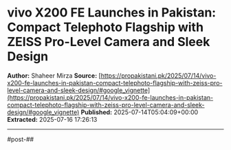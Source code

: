 # vivo X200 FE Launches in Pakistan: Compact Telephoto Flagship with ZEISS Pro-Level Camera and Sleek Design

**Author:** Shaheer Mirza
**Source:** [https://propakistani.pk/2025/07/14/vivo-x200-fe-launches-in-pakistan-compact-telephoto-flagship-with-zeiss-pro-level-camera-and-sleek-design/#google_vignette](https://propakistani.pk/2025/07/14/vivo-x200-fe-launches-in-pakistan-compact-telephoto-flagship-with-zeiss-pro-level-camera-and-sleek-design/#google_vignette)
**Published:** 2025-07-14T05:04:09+00:00
**Extracted:** 2025-07-16 17:26:13

---

#post-##

